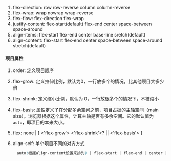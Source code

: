 1. flex-direction: row row-reverse column column-reverse
2. flex-wrap: wrap nowrap  wrap-reverse
3. flex-flow: flex-direction flex-wrap
4. justify-content: flex-start(default) flex-end center space-between space-around
5. align-items: flex-start flex-end center base-line sretch(default)
6. align-content: flex-start flex-end center space-between space-around stretch(default)

#### 项目属性

1. order: 定义项目顺序

2. flex-grow: 定义拉伸比例，默认为0，一行放多个的情况，比其他项目大多少倍

3. flex-shrink: 定义缩小比例，默认为 0，一行放很多个的情况下，不被缩小

4. flex-basis: 属性定义了在分配多余空间之前，项目占据的主轴空间（main size）。浏览器根据这个属性，计算主轴是否有多余空间。它的默认值为`auto`，即项目的本来大小。

5. flex: none | [ <'flex-grow'> <'flex-shrink'>? || <'flex-basis'> ]

6. align-self: 单个项目不同的对齐方式

```css
     auto(根据align-content设置来排列) | flex-start | flex-end | center | baseline | stretch;
```